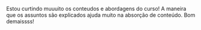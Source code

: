 Estou curtindo muuuito os conteudos e abordagens do curso!
A maneira que os assuntos são explicados ajuda muito na absorção de conteúdo.
Bom demaissss!